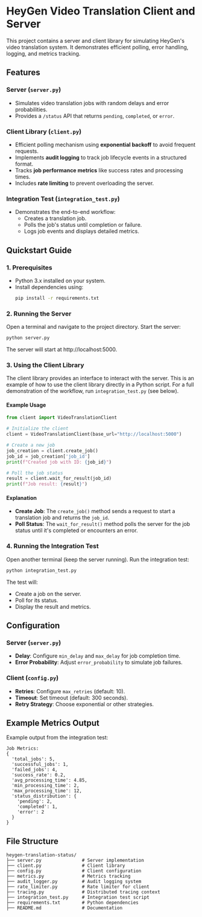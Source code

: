 # HeyGen Video Translation Client and Server

This project contains a server and client library for simulating HeyGen's video translation system. It demonstrates efficient polling, error handling, logging, and metrics tracking.

## Features

### Server (`server.py`)
- Simulates video translation jobs with random delays and error probabilities.
- Provides a `/status` API that returns `pending`, `completed`, or `error`.

### Client Library (`client.py`)
- Efficient polling mechanism using **exponential backoff** to avoid frequent requests.
- Implements **audit logging** to track job lifecycle events in a structured format.
- Tracks **job performance metrics** like success rates and processing times.
- Includes **rate limiting** to prevent overloading the server.

### Integration Test (`integration_test.py`)
- Demonstrates the end-to-end workflow:
  - Creates a translation job.
  - Polls the job's status until completion or failure.
  - Logs job events and displays detailed metrics.

## Quickstart Guide

### 1. Prerequisites
- Python 3.x installed on your system.
- Install dependencies using:
  ```bash
  pip install -r requirements.txt
  ```

### 2. Running the Server
Open a terminal and navigate to the project directory.
Start the server:
```bash
python server.py
```
The server will start at http://localhost:5000.

### 3. Using the Client Library
The client library provides an interface to interact with the server. This is an example of how to use the client library directly in a Python script. For a full demonstration of the workflow, run `integration_test.py` (see below).

#### Example Usage
```python
from client import VideoTranslationClient

# Initialize the client
client = VideoTranslationClient(base_url="http://localhost:5000")

# Create a new job
job_creation = client.create_job()
job_id = job_creation['job_id']
print(f"Created job with ID: {job_id}")

# Poll the job status
result = client.wait_for_result(job_id)
print(f"Job result: {result}")
```

#### Explanation
- **Create Job**: The `create_job()` method sends a request to start a translation job and returns the `job_id`.
- **Poll Status**: The `wait_for_result()` method polls the server for the job status until it's completed or encounters an error.

### 4. Running the Integration Test
Open another terminal (keep the server running).
Run the integration test:
```bash
python integration_test.py
```
The test will:
- Create a job on the server.
- Poll for its status.
- Display the result and metrics.

## Configuration

### Server (`server.py`)
- **Delay**: Configure `min_delay` and `max_delay` for job completion time.
- **Error Probability**: Adjust `error_probability` to simulate job failures.

### Client (`config.py`)
- **Retries**: Configure `max_retries` (default: 10).
- **Timeout**: Set timeout (default: 300 seconds).
- **Retry Strategy**: Choose exponential or other strategies.

## Example Metrics Output
Example output from the integration test:
```
Job Metrics:
{
  'total_jobs': 5, 
  'successful_jobs': 1, 
  'failed_jobs': 4, 
  'success_rate': 0.2, 
  'avg_processing_time': 4.85,
  'min_processing_time': 2, 
  'max_processing_time': 12, 
  'status_distribution': {
    'pending': 2, 
    'completed': 1, 
    'error': 2
  }
}
```

## File Structure
```
heygen-translation-status/
├── server.py               # Server implementation
├── client.py               # Client library
├── config.py               # Client configuration
├── metrics.py              # Metrics tracking
├── audit_logger.py         # Audit logging system
├── rate_limiter.py         # Rate limiter for client
├── tracing.py              # Distributed tracing context
├── integration_test.py     # Integration test script
├── requirements.txt        # Python dependencies
├── README.md               # Documentation
```

